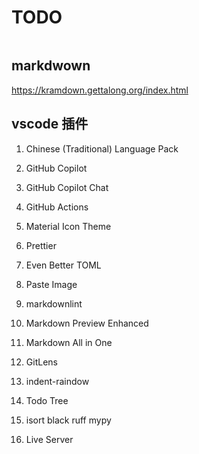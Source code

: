 # TODO

```bash
```

## markdwown

<https://kramdown.gettalong.org/index.html>

## vscode 插件

1. Chinese (Traditional) Language Pack
1. GitHub Copilot
1. GitHub Copilot Chat
1. GitHub Actions
1. Material Icon Theme
1. Prettier
1. Even Better TOML
1. Paste Image
1. markdownlint
1. Markdown Preview Enhanced
1. Markdown All in One
1. GitLens
1. indent-raindow
1. Todo Tree

1. isort black ruff mypy

1. Live Server
